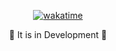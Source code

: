 <div align="center">
  
[![wakatime](https://wakatime.com/badge/github/guilhermelinosp/backend-sales-online.svg)](https://wakatime.com/badge/github/guilhermelinosp/backend-sales-online)

<p>🚧 It is in Development 🚧</p>
</div>
